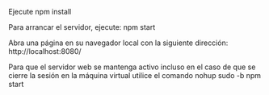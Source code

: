 Ejecute
npm install

Para arrancar el servidor, ejecute:
npm start

Abra una página en su navegador local con la siguiente dirección:
http://localhost:8080/

Para que el servidor web se mantenga activo incluso en el caso de que se cierre la sesión en la máquina virtual utilice el comando
nohup sudo -b npm start
